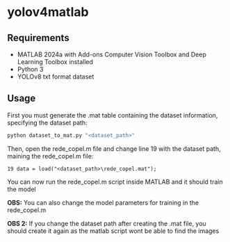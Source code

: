 # yolov4matlab

## Requirements
- MATLAB 2024a with Add-ons Computer Vision Toolbox and Deep Learning Toolbox installed
- Python 3
- YOLOv8 txt format dataset

## Usage
First you must generate the .mat table containing the dataset information, specifying the dataset path:
```bash
python dataset_to_mat.py "<dataset_path>"
```
Then, open the rede_copel.m file and change line 19 with the dataset path, maining the rede_copel.m file:
```
19 data = load("<dataset_path>\rede_copel.mat");
```
You can now run the rede_copel.m script inside MATLAB and it should train the model

**OBS:** You can also change the model parameters for training in the rede_copel.m

**OBS 2:** If you change the dataset path after creating the .mat file, you should create it again as the matlab script wont be able to find the images
